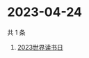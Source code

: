 # 2023-04-24

共 1 条

<!-- BEGIN -->
<!-- 最后更新时间 Mon Apr 24 2023 06:08:14 GMT+0800 (China Standard Time) -->

1. [2023世界读书日](https://www.zhihu.com/search?q=2023世界读书日)

<!-- END -->
